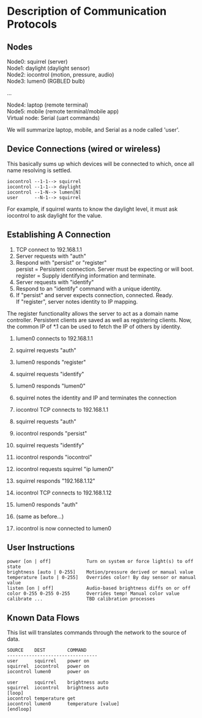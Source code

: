 
# Description of Communication Protocols

## Nodes

Node0: squirrel  (server)  
Node1: daylight  (daylight sensor)  
Node2: iocontrol (motion, pressure, audio)  
Node3: lumen0    (RGBLED bulb)  
  
...  
  
Node4: laptop        (remote terminal)  
Node5: mobile        (remote terminal/mobile app)  
Virtual node: Serial (uart commands)  

We will summarize laptop, mobile, and Serial as a node called 'user'.

## Device Connections (wired or wireless)

This basically sums up which devices will be connected to which, once all
name resolving is settled. 

```
iocontrol --1-1--> squirrel
iocontrol --1-1--> daylight
iocontrol --1-N--> lumen[N]
user      --N-1--> squirrel
```

For example, if squirrel wants to know the daylight level, it must ask iocontrol to ask daylight for the value. 

## Establishing A Connection

1. TCP connect to 192.168.1.1
2. Server requests with "auth"
3. Respond with "persist" or "register"  
persist = Persistent connection. Server must be expecting or will boot.  
register = Supply identifying information and terminate.
4. Server requests with "identify"
5. Respond to an "identify" command with a unique identity.
6. If "persist" and server expects connection, connected. Ready.  
If "register", server notes identity to IP mapping. 
	
The register functionality allows the server to act as a domain name 
controller. Persistent clients are saved as well as registering clients.
Now, the common IP of *.1 can be used to fetch the IP of others by identity.

1. lumen0 connects to 192.168.1.1
2. squirrel requests "auth"
3. lumen0 responds "register"
4. squirrel requests "identify"
5. lumen0 responds "lumen0"
6. squirrel notes the identity and IP and terminates the connection

7. iocontrol TCP connects to 192.168.1.1
8. squirrel requests "auth"
9. iocontrol responds "persist"
10. squirrel requests "identify"
11. iocontrol responds "iocontrol"

12. iocontrol requests squirrel "ip lumen0"
13. squirrel responds "192.168.1.12"
14. iocontrol TCP connects to 192.168.1.12
15. lumen0 responds "auth"
16. (same as before...)
17. iocontrol is now connected to lumen0

## User Instructions

```
power [on | off]             Turn on system or force light(s) to off state
brightness [auto | 0-255]    Motion/pressure derived or manual value
temperature [auto | 0-255]   Overrides color! By day sensor or manual value
listen [on | off]            Audio-based brightness diffs on or off
color 0-255 0-255 0-255      Overrides temp! Manual color value
calibrate ...                TBD calibration processes
```

## Known Data Flows

This list will translates commands through the network to the source of data.

```
SOURCE    DEST        COMMAND
---------------------------------
user      squirrel    power on
squirrel  iocontrol   power on
iocontrol lumen0      power on

user      squirrel    brightness auto
squirrel  iocontrol   brightness auto
[loop]
iocontrol temperature get
iocontrol lumen0      temperature [value]
[endloop]
```

